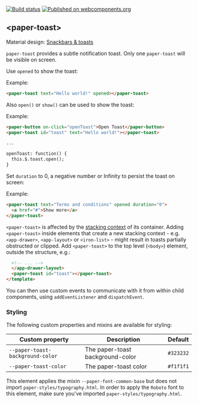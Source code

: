 [![Build status](https://travis-ci.org/PolymerElements/paper-toast.svg?branch=master)](https://travis-ci.org/PolymerElements/paper-toast)
[![Published on webcomponents.org](https://img.shields.io/badge/webcomponents.org-published-blue.svg)](https://www.webcomponents.org/element/PolymerElements/paper-toast)

## &lt;paper-toast&gt;

Material design: [Snackbars & toasts](https://material.io/guidelines/components/snackbars-toasts.html)

`paper-toast` provides a subtle notification toast. Only one `paper-toast` will
be visible on screen.

Use `opened` to show the toast:

Example:

```html
<paper-toast text="Hello world!" opened></paper-toast>
```

Also `open()` or `show()` can be used to show the toast:

Example:

```html
<paper-button on-click="openToast">Open Toast</paper-button>
<paper-toast id="toast" text="Hello world!"></paper-toast>

...

openToast: function() {
  this.$.toast.open();
}
```

Set `duration` to 0, a negative number or Infinity to persist the toast on screen:

Example:

```html
<paper-toast text="Terms and conditions" opened duration="0">
  <a href="#">Show more</a>
</paper-toast>
```

`<paper-toast>` is affected by the [stacking context](https://developer.mozilla.org/en-US/docs/Web/CSS/CSS_Positioning/Understanding_z_index/The_stacking_context) of its container. Adding `<paper-toast>` inside elements that create a new stacking context - e.g. `<app-drawer>`, `<app-layout>` or `<iron-list>` - might result in toasts partially obstructed or clipped. Add `<paper-toast>` to the top level (`<body>`) element, outside the structure, e.g.:

```html
  <!-- ... -->
  </app-drawer-layout>
  <paper-toast id="toast"></paper-toast>
</template>
```

You can then use custom events to communicate with it from within child components, using `addEventListener` and `dispatchEvent`.

### Styling

The following custom properties and mixins are available for styling:

| Custom property | Description | Default |
| --- | --- | --- |
| `--paper-toast-background-color` | The paper-toast background-color | `#323232` |
| `--paper-toast-color` | The paper-toast color | `#f1f1f1` |

This element applies the mixin `--paper-font-common-base` but does not import `paper-styles/typography.html`.
In order to apply the `Roboto` font to this element, make sure you've imported `paper-styles/typography.html`.


